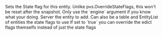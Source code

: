 <function name="SetStateFlags" parent="pvs" type="libraryfunc">
	<description>
		Sets the State flag for this entity.
		Unlike <page>pvs.OverrideStateFlags</page>, this won't be reset after the snapshot.
		<warning>
			Only use the `engine` argument if you know what your doing.
		</warning>
		<added version="0.2"></added>
	</description>
	<realm>Server</realm>
	<args>
		<arg name="entity" type="Entity">the entity to add. Can also be a <page>table</page> and <page>EntityList</page> of entities</arg>
		<arg name="flag" type="number">the state flags to use</arg>
		<arg name="engine" type="boolean" default="false">If set to `true` you can override the edict flags themselfs instead of just the state flags</arg>
	</args>
</function>